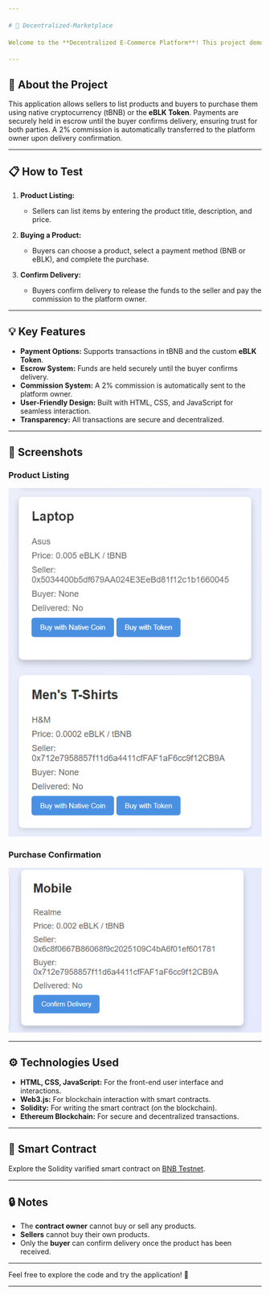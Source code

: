 ```yaml
---

# 🛒 Decentralized-Marketplace  

Welcome to the **Decentralized E-Commerce Platform**! This project demonstrates a blockchain-powered marketplace for secure and transparent buying and selling of products using **tBNB** and the custom **eBLK Token**.  

---
```


## 🚀 About the Project  

This application allows sellers to list products and buyers to purchase them using native cryptocurrency (tBNB) or the **eBLK Token**. Payments are securely held in escrow until the buyer confirms delivery, ensuring trust for both parties. A 2% commission is automatically transferred to the platform owner upon delivery confirmation.  

---

## 📋 How to Test  

1. **Product Listing:**  
   - Sellers can list items by entering the product title, description, and price.  

2. **Buying a Product:**  
   - Buyers can choose a product, select a payment method (BNB or eBLK), and complete the purchase.  

3. **Confirm Delivery:**  
   - Buyers confirm delivery to release the funds to the seller and pay the commission to the platform owner.  

---

## 💡 Key Features  

- **Payment Options:** Supports transactions in tBNB and the custom **eBLK Token**.  
- **Escrow System:** Funds are held securely until the buyer confirms delivery.  
- **Commission System:** A 2% commission is automatically sent to the platform owner.  
- **User-Friendly Design:** Built with HTML, CSS, and JavaScript for seamless interaction.  
- **Transparency:** All transactions are secure and decentralized.  

---

## 🎨 Screenshots  

### Product Listing  
![Product Listing](images/product-listing.png)  

### Purchase Confirmation  
![Purchase Confirmation](images/purchase-confirmation.png)  

---

## ⚙️ Technologies Used  

- **HTML, CSS, JavaScript:** For the front-end user interface and interactions.  
- **Web3.js:** For blockchain interaction with smart contracts.  
- **Solidity:** For writing the smart contract (on the blockchain).  
- **Ethereum Blockchain:** For secure and decentralized transactions.  

---

## 📝 Smart Contract  
Explore the Solidity varified smart contract on [BNB Testnet](https://testnet.bscscan.com/address/0xD1a1bE8e4b6bDF91F0a339F19F6bD45cb6d4bC0e#code).  

---

## 🔒 Notes  

- The **contract owner** cannot buy or sell any products.  
- **Sellers** cannot buy their own products.
- Only the **buyer** can confirm delivery once the product has been received.  

---

Feel free to explore the code and try the application! 🚀  

--- 
